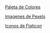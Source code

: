 [Paleta de Colores](https://coolors.co/palette/03045e-0077b6-00b4d8-90e0ef-caf0f8)

[Imagenes de Pexels](https://pexels.com)

[Iconos de Flaticon](https://flaticon.com)